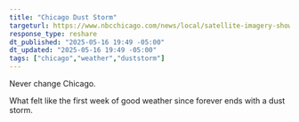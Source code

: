 ```yaml
---
title: "Chicago Dust Storm"
targeturl: https://www.nbcchicago.com/news/local/satellite-imagery-shows-large-dust-storm-over-chicago-area-from-space/3748009/ 
response_type: reshare
dt_published: "2025-05-16 19:49 -05:00"
dt_updated: "2025-05-16 19:49 -05:00"
tags: ["chicago","weather","duststorm"]
---
```


Never change Chicago.

What felt like the first week of good weather since forever ends with a dust storm.